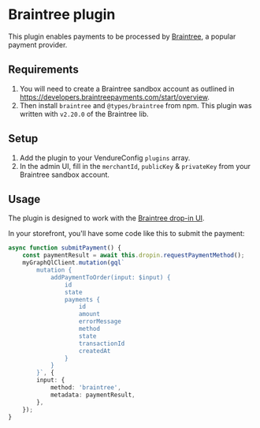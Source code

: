 # Braintree plugin

This plugin enables payments to be processed by [Braintree](https://www.braintreepayments.com/), a popular payment provider.

## Requirements

1. You will need to create a Braintree sandbox account as outlined in https://developers.braintreepayments.com/start/overview.
2. Then install `braintree` and `@types/braintree` from npm. This plugin was written with `v2.20.0` of the Braintree lib.

## Setup
1. Add the plugin to your VendureConfig `plugins` array.
2. In the admin UI, fill in the `merchantId`, `publicKey` & `privateKey` from your Braintree sandbox account.

## Usage

The plugin is designed to work with the [Braintree drop-in UI](https://developers.braintreepayments.com/guides/drop-in/overview/javascript/v3).

In your storefront, you'll have some code like this to submit the payment:

```TypeScript
async function submitPayment() {
    const paymentResult = await this.dropin.requestPaymentMethod();
    myGraphQlClient.mutation(gql`
        mutation {
            addPaymentToOrder(input: $input) {
                id
                state
                payments {
                    id
                    amount
                    errorMessage
                    method
                    state
                    transactionId
                    createdAt
                }
            }
        }`, {
        input: {
            method: 'braintree',
            metadata: paymentResult,
        },
    });
}
```
